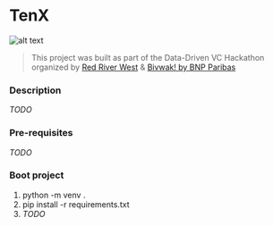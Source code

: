 # TenX

![alt text](https://i.imgur.com/O8vZHPM.png)

> This project was built as part of the Data-Driven VC Hackathon organized by [Red River West](https://redriverwest.com) & [Bivwak! by BNP Paribas](https://bivwak.bnpparibas/)

### Description

*TODO*

### Pre-requisites

*TODO*

### Boot project
1. python -m venv .
2. pip install -r requirements.txt
3. *TODO*


